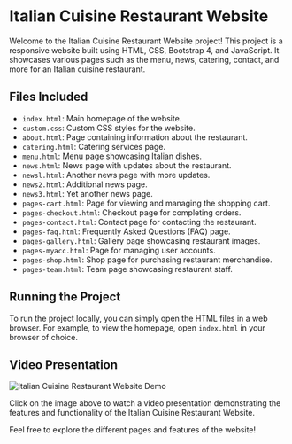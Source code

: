 # Italian Cuisine Restaurant Website

Welcome to the Italian Cuisine Restaurant Website project! This project is a responsive website built using HTML, CSS, Bootstrap 4, and JavaScript. It showcases various pages such as the menu, news, catering, contact, and more for an Italian cuisine restaurant.

## Files Included

- `index.html`: Main homepage of the website.
- `custom.css`: Custom CSS styles for the website.
- `about.html`: Page containing information about the restaurant.
- `catering.html`: Catering services page.
- `menu.html`: Menu page showcasing Italian dishes.
- `news.html`: News page with updates about the restaurant.
- `newsl.html`: Another news page with more updates.
- `news2.html`: Additional news page.
- `news3.html`: Yet another news page.
- `pages-cart.html`: Page for viewing and managing the shopping cart.
- `pages-checkout.html`: Checkout page for completing orders.
- `pages-contact.html`: Contact page for contacting the restaurant.
- `pages-faq.html`: Frequently Asked Questions (FAQ) page.
- `pages-gallery.html`: Gallery page showcasing restaurant images.
- `pages-myacc.html`: Page for managing user accounts.
- `pages-shop.html`: Shop page for purchasing restaurant merchandise.
- `pages-team.html`: Team page showcasing restaurant staff.

## Running the Project

To run the project locally, you can simply open the HTML files in a web browser. For example, to view the homepage, open `index.html` in your browser of choice.

## Video Presentation

![Italian Cuisine Restaurant Website Demo](/Images/ItalianCuisine.gif)

Click on the image above to watch a video presentation demonstrating the features and functionality of the Italian Cuisine Restaurant Website.

Feel free to explore the different pages and features of the website!
